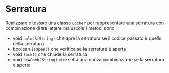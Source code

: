 # Serratura

Realizzare e testare una classe `Locker` per rappresentare una serratura con combinazione di tre lettere maiuscole
I metodi sono

* void `unlock(String)` che apre la serratura se il codice passato è quello della serratura
* boolean `isOpen()` che verifica se la serratura è aperta
* void `lock()` che chiude la serratura
* void `newComb(String)` che setta una nuova combinazione se la serratura è aperta